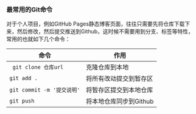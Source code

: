 ###  最常用的Git命令

对于个人项目，例如GitHub Pages静态博客页面，往往只需要先将仓库下载下来，然后修改，然后提交推送到Github，这时候不需要用到分支、标签等特性，常用的也就如下几个命令：

命令	|	作用
---	|	---
` git clone 仓库url`	|	克隆仓库到本地
` git add .  `	|	将所有改动提交到暂存区
` git commit -m '提交说明' `	|	将暂存区提交到本地仓库
` git push `	|	将本地仓库同步到Github
